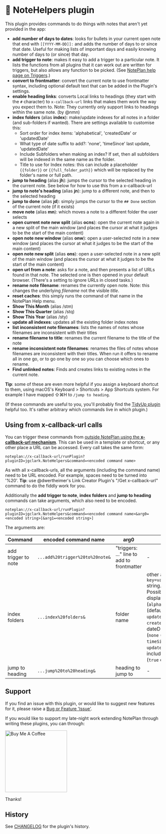 # 📙 NoteHelpers plugin
This plugin provides commands to do things with notes that aren't yet provided in the app:

- **add number of days to dates**: looks for bullets in your current open note that end with `[[YYYY-MM-DD]]:` and adds the number of days to or since that date. Useful for making lists of important days and easily knowing number of days to (or since) that day.
- **add trigger to note**: makes it easy to add a trigger to a particular note. It lists the functions from all plugins that it can work out are written for triggers, but also allows any function to be picked. (See [NotePlan help page on Triggers](https://help.noteplan.co/article/173-plugin-note-triggers).)
- **convert to frontmatter**: convert the current note to use frontmatter syntax, including optional default text that can be added in the Plugin's settings.
- **enable heading links**: converts Local links to headings (they start with the `#` character) to `x-callback-url` links that makes them work the way you expect them to. Note: They currently only support links to headings within the same note.  (by @nmn)
- **index folders** (alias **index**): make/update indexes for all notes in a folder (and sub-folders if wanted). There are settings available to customise this:
  - Sort order for index items: 'alphabetical', 'createdDate' or 'updatedDate'
  - What type of date suffix to add?: 'none', 'timeSince' last update, 'updatedDate'
  - Include Subfolders when making an index? If set, then all subfolders will be indexed in the same name as the folder.
  - Title to use for Index notes: this can include a placeholder `{{folder}}` or `{{full_folder_path}}` which will be replaced by the folder's name or full path.
- **jump to heading** (alias **jh**): jumps the cursor to the selected heading in the current note. See below for how to use this from a x-callback-url
- **jump to note's heading** (alias **jn**): jump to a different note, and then to the selected heading
- **jump to done** (alias **jd**): simply jumps the cursor to the `## Done` section of the current note (if it exists)
- **move note** (alias **mn**): which moves a note to a different folder the user selects
- **open current note new split** (alias **ocns**): open the current note again in a new split of the main window (and places the cursor at what it judges to be the start of the main content)
- **open note new window** (alias **onw**): open a user-selected note in a new window (and places the cursor at what it judges to be the start of the main content)
- **open note new split** (alias **ons**): open a user-selected note in a new split of the main window (and places the cursor at what it judges to be the start of the main content)
- **open url from a note**: asks for a note, and then presents a list of URLs found in that note. The selected one is then opened in your default browser. (There's a setting to ignore URLs in closed tasks.)
- **rename note filename**: renames the currently open note. Note: this changes the underlying _filename_ not the visible _title_.
- **reset caches**: this simply runs the command of that name in the NotePlan Help menu.
- **Show This Month** (alias /stm)
- **Show This Quarter** (alias /stq)
- **Show This Year** (alias /sty)
- **update all indexes**: updates all the existing folder index notes
- **list inconsistent note filenames**: lists the names of notes whose filenames are inconsistent with their titles
- **rename filename to title**: renames the current filename to the title of the note
- **rename inconsistent note filenames**: renames the files of notes whose filenames are inconsistent with their titles. When run it offers to rename all in one go, or to go one by one so you can choose which ones to rename.
- **Find unlinked notes**: Finds and creates links to existing notes in the current note.

**Tip**: some of these are even more helpful if you assign a keyboard shortcut to them, using macOS's Keyboard > Shortcuts > App Shortcuts system. For example I have mapped ⇧⌘H to `/jump to heading`.

(If these commands are useful to you, you'll probably find the [TidyUp plugin](https://github.com/NotePlan/plugins/blob/main/np.Tidy/) helpful too. It's rather arbitrary which commands live in which plugin.)

## Using from x-callback-url calls
You can trigger these commands from [outside NotePlan using the **x-callback-url mechanism**](https://help.noteplan.co/article/49-x-callback-url-scheme#runplugin). This can be used in a template or shortcut, or any other place a URL can be accessed. Every call takes the same form:
```
noteplan://x-callback-url/runPlugin?pluginID=jgclark.NoteHelpers&command=<encoded command name>
```
As with all x-callback-urls, all the arguments (including the command name) need to be URL encoded. For example, spaces need to be turned into '%20'.  **Tip**: use @dwertheimer's Link Creator Plugin's "/Get x-callback-url" command to do the fiddly work for you.

Additionally the **add trigger to note**, **index folders** and **jump to heading** commands can take arguments, which also need to be encoded. 
```
noteplan://x-callback-url/runPlugin?pluginID=jgclark.NoteHelpers&command=<encoded command name>&arg0=<encoded string>[&arg1=<encoded string>]
```
The arguments are:

| Command | encoded command name | arg0 | arg1 |
|-----|-------------|-----|-----|
| add trigger to note | `...add%20trigger%20to%20note&` | "triggers: ..." line to add to frontmatter | - |
| index folders | `...index%20folders&` | folder name | other args as a `key=value;key2=value` string.<br />Possible keys are displayOrder (`alphabetical` (default) or `updatedDate`, `createdDate`),  dateDisplayType (`none` (default) or `timeSince`, `updateDate`), includeSubfolders (`true` or `false`) |
| jump to heading | `...jump%20to%20heading&` | heading to jump to | - |

<!-- Notes:
- the number and order of arguments you pass is important
- where an argument isn't valid (empty in the table below), *you still need to include it*
- as with all x-callback-urls, all the arguments (including the command name) need to be URL encoded. For example, spaces need to be turned into '%20'.  **Tip**: use @dwertheimer's Link Creator Plugin's "/Get x-callback-url" command to do the fiddly work for you.
- it's possible to send one or more empty arguments, and that will cause the missing argument(s) be requested from the user, as it it were run interactively.
 -->

## Support
If you find an issue with this plugin, or would like to suggest new features for it, please raise a [Bug or Feature 'Issue'](https://github.com/NotePlan/plugins/issues).

If you would like to support my late-night work extending NotePlan through writing these plugins, you can through:

[<img width="200px" alt="Buy Me A Coffee" src="https://www.buymeacoffee.com/assets/img/guidelines/download-assets-sm-2.svg" />](https://www.buymeacoffee.com/revjgc)

Thanks!

## History
See [CHANGELOG](CHANGELOG.md) for the plugin's history.

